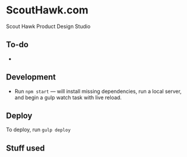 # ScoutHawk.com

Scout Hawk Product Design Studio

## To-do

*

## Development

* Run `npm start` — will install missing dependencies, run a local server, and begin a gulp watch task with live reload.

## Deploy

To deploy, run `gulp deploy`

## Stuff used
